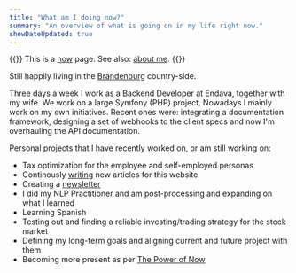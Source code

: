 ```yaml
---
title: "What am I doing now?"
summary: "An overview of what is going on in my life right now."
showDateUpdated: true
---
```


{{<lead>}}
This is a [now](https://nownownow.com/about) page. See also: [about me](about).
{{</lead>}}

Still happily living in the [Brandenburg][ee] country-side.

Three days a week I work as a Backend Developer at Endava, together with my
wife.
We work on a large Symfony (PHP) project.
Nowadays I mainly work on my own initiatives.
Recent ones were: integrating a documentation framework, designing a set of
webhooks to the client specs and now I'm overhauling the API documentation.

Personal projects that I have recently worked on, or am still working on:
- Tax optimization for the employee and self-employed personas
- Continously [writing](project/writing-365) new articles for this website
- Creating a [newsletter](newsletter)
- I did my NLP Practitioner and am post-processing and expanding on what I
learned
- Learning Spanish
- Testing out and finding a reliable investing/trading strategy for the
stock market
- Defining my long-term goals and aligning current and future project with
them
- Becoming more present as per [The Power of Now]

[ee]: https://www.openstreetmap.org/relation/62505
[The Power of Now]: https://amzn.to/4fWh9pA
